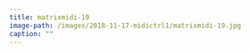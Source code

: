 ```yaml
---
title: matrixmidi-19
image-path: /images/2018-11-17-midictrl1/matrixmidi-19.jpg
caption: ""
---
```

